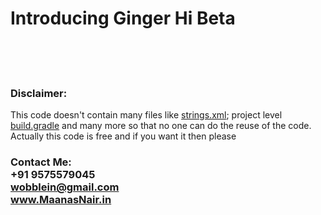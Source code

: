 <h1>Introducing Ginger Hi Beta</h1>
<br><br><br>
<h3> Disclaimer:</h3>
<p>This code doesn't contain many files like <a href="http://www.maanasnair.in">strings.xml</a>; project level <a href="http://www.maanasnair.in">build.gradle</a> and many more so that no one can do the reuse of the code. Actually this code is free and if you want it then please <br><h3>Contact Me:<br><a href:"tel:+919575579045">+91 9575579045</a><br><a href="mailto:wobblein@gmail.com">wobblein@gmail.com</a><br><a href="https://www.maanasnair.in">www.MaanasNair.in<h3></p>
